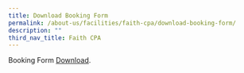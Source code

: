 ```yaml
---
title: Download Booking Form
permalink: /about-us/facilities/faith-cpa/download-booking-form/
description: ""
third_nav_title: Faith CPA
---
```

Booking Form&nbsp;[Download](/files/cpa_booking_form_wef_2019.pdf).
